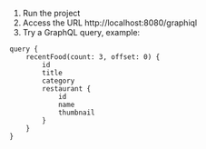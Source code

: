 1. Run the project
2. Access the URL http://localhost:8080/graphiql
3. Try a GraphQL query, example:
```
query {
    recentFood(count: 3, offset: 0) {
        id
        title
        category
        restaurant {
            id
            name
            thumbnail
        }
    }
}
```
